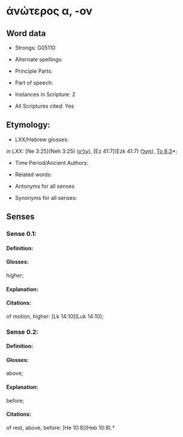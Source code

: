 # ἀνώτερος α, -ον

<!-- Status: S2=NeedsEdits -->
<!-- Lexica used for edits:   -->

## Word data

* Strongs: G05110

* Alternate spellings:



* Principle Parts: 


* Part of speech: 


* Instances in Scripture: 2

* All Scriptures cited: Yes

## Etymology: 


* LXX/Hebrew glosses: 

in LXX: [Ne 3:25](Neh 3:25) ([עֶלְיוֹן](//en-uhl/H5945)), [Ez 41:7](Ezk 41:7) ([מַעַל](//en-uhl/H4604)), [To 8:3](Tob.8.3)*;

* Time Period/Ancient Authors: 


* Related words: 

* Antonyms for all senses

* Synonyms for all senses: 


## Senses 


### Sense  0.1: 

#### Definition: 

#### Glosses: 

higher; 

#### Explanation: 


#### Citations: 

of motion, higher: [Lk 14:10](Luk 14:10);

### Sense  0.2: 

#### Definition: 

#### Glosses: 

above; 

#### Explanation: 

before; 

#### Citations: 

of rest, above, before: [He 10:8](Heb 10:8).†
